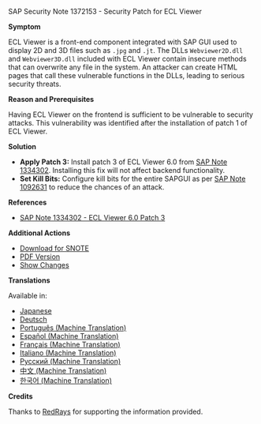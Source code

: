 SAP Security Note 1372153 - Security Patch for ECL Viewer

**Symptom**

ECL Viewer is a front-end component integrated with SAP GUI used to display 2D and 3D files such as `.jpg` and `.jt`. The DLLs `Webviewer2D.dll` and `Webviewer3D.dll` included with ECL Viewer contain insecure methods that can overwrite any file in the system. An attacker can create HTML pages that call these vulnerable functions in the DLLs, leading to serious security threats.

**Reason and Prerequisites**

Having ECL Viewer on the frontend is sufficient to be vulnerable to security attacks. This vulnerability was identified after the installation of patch 1 of ECL Viewer.

**Solution**

- **Apply Patch 3:** Install patch 3 of ECL Viewer 6.0 from [SAP Note 1334302](https://me.sap.com/notes/1334302). Installing this fix will not affect backend functionality.
- **Set Kill Bits:** Configure kill bits for the entire SAPGUI as per [SAP Note 1092631](https://me.sap.com/notes/1092631) to reduce the chances of an attack.

**References**

- [SAP Note 1334302 - ECL Viewer 6.0 Patch 3](https://me.sap.com/notes/1334302)

**Additional Actions**

- [Download for SNOTE](https://notesdownloads.sap.com/note/0040000016847492017)
- [PDF Version](https://userapps.support.sap.com/sap/support/sfm/notes/print/0001372153?language=en-US&token=60506D5022340035F89C1D05309138FC)
- [Show Changes](https://me.sap.com/notesLatestChanges/0001372153/E/diff)

**Translations**

Available in:
- [Japanese](https://me.sap.com/notes/0001372153/J)
- [Deutsch](https://me.sap.com/notes/0001372153/D)
- [Português (Machine Translation)](https://me.sap.com/notes/0001372153/P)
- [Español (Machine Translation)](https://me.sap.com/notes/0001372153/S)
- [Français (Machine Translation)](https://me.sap.com/notes/0001372153/F)
- [Italiano (Machine Translation)](https://me.sap.com/notes/0001372153/I)
- [Русский (Machine Translation)](https://me.sap.com/notes/0001372153/R)
- [中文 (Machine Translation)](https://me.sap.com/notes/0001372153/1)
- [한국어 (Machine Translation)](https://me.sap.com/notes/0001372153/3)

**Credits**

Thanks to [RedRays](https://redrays.io) for supporting the information provided.